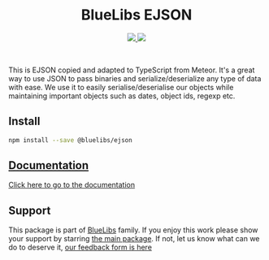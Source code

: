 <h1 align="center">BlueLibs EJSON</h1>

<p align="center">
  <a href="https://travis-ci.org/bluelibs/ejson">
    <img src="https://api.travis-ci.org/bluelibs/ejson.svg?branch=master" />
  </a>
  <a href="https://coveralls.io/github/bluelibs/ejson?branch=master">
    <img src="https://coveralls.io/repos/github/bluelibs/ejson/badge.svg?branch=master" />
  </a>
</p>

<br />

This is EJSON copied and adapted to TypeScript from Meteor. It's a great way to use JSON to pass binaries and serialize/deserialize any type of data with ease. We use it to easily serialise/deserialise our objects while maintaining important objects such as dates, object ids, regexp etc.

## Install

```bash
npm install --save @bluelibs/ejson
```

## [Documentation](./DOCUMENTATION.md)

[Click here to go to the documentation](./DOCUMENTATION.md)

## Support

This package is part of [BlueLibs](https://www.bluelibs.com) family. If you enjoy this work please show your support by starring [the main package](https://github.com/bluelibs/bluelibs). If not, let us know what can we do to deserve it, [our feedback form is here](https://forms.gle/DTMg5Urgqey9QqLFA)
